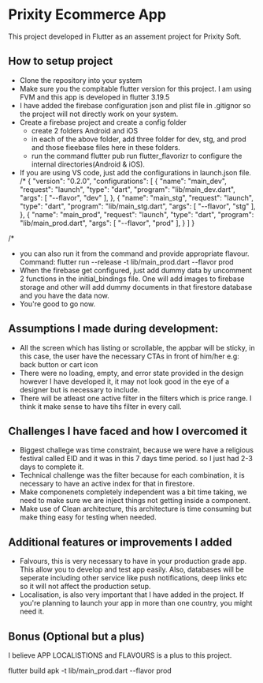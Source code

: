 # Prixity Ecommerce App
This project developed in Flutter as an assement project for Prixity Soft.

## How to setup project
- Clone the repository into your system
- Make sure you the compitable flutter version for this project. I am using FVM and this app is developed in flutter 3.19.5
- I have added the firebase configuration json and plist file in .gitignor so the project will not directly work on your system.
- Create a firebase project and create a config folder
    - create 2 folders Android and iOS
    - in each of the above folder, add three folder for dev, stg, and prod
    and those fieebase files here in these folders.
    - run the command flutter pub run flutter_flavorizr to configure the internal directories(Android & iOS).
- If you are using VS code, just add the configurations in launch.json file.
/* 
    {
    "version": "0.2.0",
    "configurations": [
        {
            "name": "main_dev",
            "request": "launch",
            "type": "dart",
            "program": "lib/main_dev.dart",
            "args": [
                "--flavor",
                "dev"
            ],
        },
        {
            "name": "main_stg",
            "request": "launch",
            "type": "dart",
            "program": "lib/main_stg.dart",
            "args": [
                "--flavor",
                "stg"
            ],
        },
        {
            "name": "main_prod",
            "request": "launch",
            "type": "dart",
            "program": "lib/main_prod.dart",
            "args": [
                "--flavor",
                "prod"
            ],
        }
    ]
}

/*

- you can also run it from the command and provide appropriate flavour. Command: flutter run --release -t lib/main_prod.dart --flavor prod
- When the firebase get configured, just add dummy data by uncomment 2 functions in the initial_bindings file. One will add images to firebase storage and other will add dummy documents in that firestore database and you have the data now. 
- You're good to go now.

## Assumptions I made during development:
- All the screen which has listing or scrollable, the appbar will be sticky, in this case, the user have the necessary CTAs in front of him/her e.g: back button or cart icon
- There were no loading, empty, and error state provided in the design however I have developed it, it may not look good in the eye of a designer but is necessary to include.
- There will be atleast one active filter in the filters which is price range. I think it make sense to have tihs filter in every call.


## Challenges I have faced and how I overcomed it
- Biggest challege was time constraint, because we were have a religious festival called EID and it was in this 7 days time period. so I just had 2-3 days to complete it.
- Technical challenge was the filter because for each combination, it is necessary to have an active index for that in firestore.
- Make componenets completely independent was a bit time taking, we need to make sure we are inject things not getting inside a component.
- Make use of Clean architecture, this architecture is time consuming but make thing easy for testing when needed.


## Additional features or improvements I added
- Falvours, this is very necessary to have in your production grade app. This allow you to develop and test app easily. Also, databases will be seperate including other service like push notifications, deep links etc so it will not affect the production setup.
- Localisation, is also very important that I have added in the project. If you're planning to launch your app in more than one country, you might need it.

## Bonus (Optional but a plus)
I believe APP LOCALISTIONS and FLAVOURS is a plus to this project.





flutter build apk -t lib/main_prod.dart --flavor prod